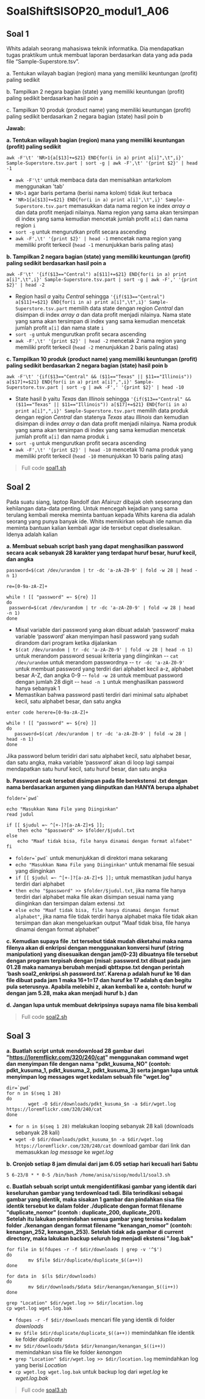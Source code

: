 # SoalShiftSISOP20_modul1_A06

## Soal 1
Whits adalah seorang mahasiswa teknik informatika. Dia mendapatkan tugas praktikum untuk membuat laporan berdasarkan data yang ada pada file “Sample-Superstore.tsv”.

a. Tentukan wilayah bagian (region) mana yang memiliki keuntungan (profit) paling sedikit

b. Tampilkan 2 negara bagian (state) yang memiliki keuntungan (profit) paling sedikit berdasarkan hasil poin a

c. Tampilkan 10 produk (product name) yang memiliki keuntungan (profit) paling sedikit berdasarkan 2 negara bagian (state) hasil poin b

**Jawab:** 

**a. Tentukan wilayah bagian (region) mana yang memiliki keuntungan (profit) paling sedikit**

```
awk -F'\t' 'NR>1{a[$13]+=$21} END{for(i in a) print a[i]",\t",i}' Sample-Superstore.tsv.part | sort -g | awk -F',\t' '{print $2}' | head -1
```
 - ``` awk -F'\t' ``` untuk membaca data dan memisahkan antarkolom menggunakan 'tab'
 - ``` NR>1 ``` agar baris pertama (berisi nama kolom) tidak ikut terbaca
 - ``` 'NR>1{a[$13]+=$21} END{for(i in a) print a[i]",\t",i}' Sample-Superstore.tsv.part ``` memasukkan data nama region ke index *array a* dan data profit menjadi nilainya. Nama region yang sama akan tersimpan di index yang sama kemudian mencetak jumlah profit ``` a[i] ``` dan nama region ``` i ```
 - ``` sort -g ``` untuk mengurutkan profit secara ascending
 - ``` awk -F',\t' '{print $2}' | head -1 ``` mencetak nama region yang memiliki profit terkecil (``` head -1 ``` menunjukkan baris paling atas)
 
 **b. Tampilkan 2 negara bagian (state) yang memiliki keuntungan (profit) paling sedikit berdasarkan hasil poin a**
 ```
 awk -F'\t' '{if($13=="Central") a[$11]+=$21} END{for(i in a) print a[i]",\t",i}' Sample-Superstore.tsv.part | sort -g | awk -F',' '{print $2}' | head -2
 ```
 - Region hasil *a* yaitu *Central* sehingga ``` '{if($13=="Central") a[$11]+=$21} END{for(i in a) print a[i]",\t",i}' Sample-Superstore.tsv.part ``` memilih data state dengan region *Central* dan disimpan di index *array a* dan data profit menjadi nilainya. Nama state yang sama akan tersimpan di index yang sama kemudian mencetak jumlah profit ``` a[i] ``` dan nama state ``` i ```
 - ``` sort -g ``` untuk mengurutkan profit secara ascending
 - ``` awk -F',\t' '{print $2}' | head -2 ``` mencetak 2 nama region yang memiliki profit terkecil (``` head -2 ``` menunjukkan 2 baris paling atas)

**c. Tampilkan 10 produk (product name) yang memiliki keuntungan (profit) paling sedikit berdasarkan 2 negara bagian (state) hasil poin b**
```
awk -F'\t' '{if($13=="Central" && ($11=="Texas" || $11=="Illinois")) a[$17]+=$21} END{for(i in a) print a[i]",",i}' Sample-Superstore.tsv.part | sort -g | awk -F',' '{print $2}' | head -10
```
 - State hasil *b* yaitu *Texas* dan *Illinois* sehingga ``` '{if($13=="Central" && ($11=="Texas" || $11=="Illinois")) a[$17]+=$21} END{for(i in a) print a[i]",",i}' Sample-Superstore.tsv.part ``` memilih data produk dengan region *Central* dan statenya *Texas* atau *Illinois* dan kemudian disimpan di index *array a* dan data profit menjadi nilainya. Nama produk yang sama akan tersimpan di index yang sama kemudian mencetak jumlah profit ``` a[i] ``` dan nama produk ``` i ```
 -  ``` sort -g ``` untuk mengurutkan profit secara ascending
 - ``` awk -F',\t' '{print $2}' | head -10 ``` mencetak 10 nama produk yang memiliki profit terkecil (``` head -10 ``` menunjukkan 10 baris paling atas)

> Full code [soal1.sh](https://github.com/redruby1/SoalShiftSISOP20_modul1_A06/blob/master/soal1/soal1.sh)

## Soal 2
Pada suatu siang, laptop Randolf dan Afairuzr dibajak oleh seseorang dan kehilangan data-data penting. Untuk mencegah kejadian yang sama terulang kembali mereka meminta bantuan kepada Whits karena dia adalah seorang yang punya banyak ide. Whits memikirkan sebuah ide namun dia meminta bantuan kalian kembali agar ide tersebut cepat diselesaikan.
Idenya adalah kalian

**a. Membuat sebuah script bash yang dapat menghasilkan password secara acak sebanyak 28 karakter yang terdapat huruf besar, huruf kecil, dan angka**

```
password=$(cat /dev/urandom | tr -dc 'a-zA-Z0-9' | fold -w 28 | head -n 1)

re=[0-9a-zA-Z]+

while ! [[ "password" =~ ${re} ]]
do
 password=$(cat /dev/urandom | tr -dc 'a-zA-Z0-9' | fold -w 28 | head -n 1)
done
```

 - Misal variable dari password yang akan dibuat adalah ‘password’ maka variable ‘password’ akan menyimpan hasil password yang sudah dirandom dari program ketika dijalankan
 - ``` $(cat /dev/urandom | tr -dc 'a-zA-Z0-9' | fold -w 28 | head -n 1)  ``` untuk merandom password sesuai kriteria yang diinginkan
 -- ``` cat /dev/urandom ``` untuk merandom passwordnya
 -- ``` tr -dc 'a-zA-Z0-9' ``` untuk membuat password yang terdiri dari alphabet kecil a-z, alphabet besar A-Z, dan angka 0-9
 -- ``` fold -w 28 ``` untuk membuat password dengan jumlah 28 digit
 -- ``` head -n 1 ``` untuk menghasilkan password hanya sebanyak 1
 - Memastikan bahwa password pasti terdiri dari minimal satu alphabet kecil, satu alphabet besar, dan satu angka
 ``` 
enter code herere=[0-9a-zA-Z]+
 
while ! [[ "password" =~ ${re} ]]
do
	password=$(cat /dev/urandom | tr -dc 'a-zA-Z0-9' | fold -w 28 | head -n 1)
done
```
Jika password belum teridiri dari satu alphabet kecil, satu alphabet besar, dan satu angka, maka variable ‘password’ akan di loop lagi sampai mendapatkan satu huruf kecil, satu huruf besar, dan satu angka

**b. Password acak tersebut disimpan pada file berekstensi .txt dengan nama berdasarkan argumen yang diinputkan dan HANYA berupa alphabet**
```
folder=`pwd`

echo "Masukkan Nama File yang Diinginkan"
read judul

if [[ $judul =~ ^[+-]?[a-zA-Z]+$ ]];
	then echo "$password" >> $folder/$judul.txt
else 
	echo "Maaf tidak bisa, file hanya dinamai dengan format alfabet"
fi
```
-   ``` folder=`pwd` ``` untuk menunjukkan di direktori mana sekarang
-   ``` echo "Masukkan Nama File yang Diinginkan" ``` untuk menamai file sesuai yang diinginkan
-   ``` if [[ $judul =~ ^[+-]?[a-zA-Z]+$ ]]; ``` untuk memastikan judul hanya terdiri dari alphabet
-   ``` then echo "$password" >> $folder/$judul.txt ```, jika nama file hanya terdiri dari alphabet maka file akan disimpan sesuai nama yang diinginkan dan tersimpan dalam extensi .txt
-   ``` else echo "Maaf tidak bisa, file hanya dinamai dengan format alphabet" ```, jika nama file tidak terdiri hanya alphabet maka file tidak akan tersimpan dan akan mengeluarkan output “Maaf tidak bisa, file hanya dinamai dengan format alphabet”

**c. Kemudian supaya file .txt tersebut tidak mudah diketahui maka nama filenya akan di enkripsi dengan menggunakan konversi huruf (string manipulation) yang disesuaikan dengan jam(0-23) dibuatnya file tersebut dengan program terpisah dengan (misal: password.txt dibuat pada jam 01.28 maka namanya berubah menjadi qbttxpse.txt dengan perintah ‘bash soal2_enkripsi.sh password.txt’. Karena p adalah huruf ke 16 dan file dibuat pada jam 1 maka 16+1=17 dan huruf ke 17 adalah q dan begitu pula seterusnya. Apabila melebihi z, akan kembali ke a, contoh: huruf w dengan jam 5.28, maka akan menjadi huruf b.) dan**

**d. Jangan lupa untuk membuat dekripsinya supaya nama file bisa kembali**

> Full code [soal2.sh](https://github.com/redruby1/SoalShiftSISOP20_modul1_A06/blob/master/soal2/soal2.sh)

## Soal 3
**a. Buatlah script untuk mendownload 28 gambar dari "https://loremflickr.com/320/240/cat" menggunakan command wget dan menyimpan file dengan nama "pdkt_kusuma_NO" (contoh: pdkt_kusuma_1, pdkt_kusuma_2, pdkt_kusuma_3) serta jangan lupa untuk menyimpan log messages wget kedalam sebuah file "wget.log"**
```
dir=`pwd`
for n in $(seq 1 28)
do
        wget -O $dir/downloads/pdkt_kusuma_$n -a $dir/wget.log https://loremflickr.com/320/240/cat
done
```

 - ``` for n in $(seq 1 28) ``` melakukan looping sebanyak 28 kali (downloads sebanyak 28 kali)
 - ``` wget -O $dir/downloads/pdkt_kusuma_$n -a $dir/wget.log https://loremflickr.com/320/240/cat ``` download gambar dari link dan memasukkan *log message* ke *wget.log*

**b. Cronjob setiap 8 jam dimulai dari jam 6.05 setiap hari kecuali hari Sabtu**
```
5 6-23/8 * * 0-5 /bin/bash /home/anisa/sisop/modul1/soal3.sh
```
**c. Buatlah sebuah script untuk mengidentifikasi gambar yang identik dari keseluruhan gambar yang terdownload tadi. Bila terindikasi sebagai gambar yang identik, maka sisakan 1 gambar dan pindahkan sisa file identik tersebut ke dalam folder ./duplicate dengan format filename "duplicate_nomor" (contoh : duplicate_200, duplicate_201).              
Setelah itu lakukan pemindahan semua gambar yang tersisa kedalam folder ./kenangan dengan format filename "kenangan_nomor" (contoh: kenangan_252, kenangan_253). Setelah tidak ada gambar di current directory​, maka lakukan backup seluruh log menjadi ekstensi ".log.bak"**
```
for file in $(fdupes -r -f $dir/downloads | grep -v '^$')
do
        mv $file $dir/duplicate/duplicate_$((a++))
done

for data in  $(ls $dir/downloads)
do
        mv $dir/downloads/$data $dir/kenangan/kenangan_$((i++))
done

grep "Location" $dir/wget.log >> $dir/location.log
cp wget.log wget.log.bak
```

 - ``` fdupes -r -f $dir/downloads ``` mencari file yang identik di folder *downloads*
 - ``` mv $file $dir/duplicate/duplicate_$((a++)) ``` memindahkan file identik ke folder *duplicate*
 - ``` mv $dir/downloads/$data $dir/kenangan/kenangan_$((i++)) ``` memindahkan sisa file ke folder *kenangan*
 - ``` grep "Location" $dir/wget.log >> $dir/location.log ``` memindahkan log yang berisi *Location*
 - ``` cp wget.log wget.log.bak ``` untuk backup log dari *wget.log* ke *wget.log.bak*
 
> Full code [soal3.sh](https://github.com/redruby1/SoalShiftSISOP20_modul1_A06/blob/master/soal3/soal3.sh)




<!--stackedit_data:
eyJoaXN0b3J5IjpbODM3NTEzOTM0XX0=
-->

